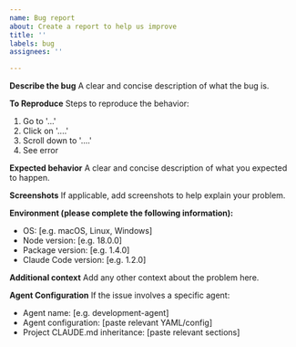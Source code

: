```yaml
---
name: Bug report
about: Create a report to help us improve
title: ''
labels: bug
assignees: ''

---
```


**Describe the bug**
A clear and concise description of what the bug is.

**To Reproduce**
Steps to reproduce the behavior:
1. Go to '...'
2. Click on '....'
3. Scroll down to '....'
4. See error

**Expected behavior**
A clear and concise description of what you expected to happen.

**Screenshots**
If applicable, add screenshots to help explain your problem.

**Environment (please complete the following information):**
 - OS: [e.g. macOS, Linux, Windows]
 - Node version: [e.g. 18.0.0]
 - Package version: [e.g. 1.4.0]
 - Claude Code version: [e.g. 1.2.0]

**Additional context**
Add any other context about the problem here.

**Agent Configuration**
If the issue involves a specific agent:
- Agent name: [e.g. development-agent]
- Agent configuration: [paste relevant YAML/config]
- Project CLAUDE.md inheritance: [paste relevant sections]